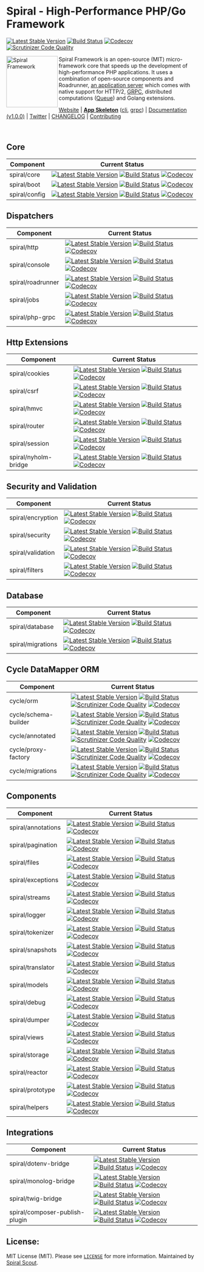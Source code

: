 # Spiral - High-Performance PHP/Go Framework
[![Latest Stable Version](https://poser.pugx.org/spiral/framework/version)](https://packagist.org/packages/spiral/framework)
[![Build Status](https://travis-ci.org/spiral/framework.svg?branch=master)](https://travis-ci.org/spiral/framework)
[![Codecov](https://codecov.io/gh/spiral/framework/graph/badge.svg)](https://codecov.io/gh/spiral/framework)
[![Scrutinizer Code Quality](https://scrutinizer-ci.com/g/spiral/framework/badges/quality-score.png)](https://scrutinizer-ci.com/g/spiral/framework/?branch=master)

<img src="https://raw.githubusercontent.com/spiral/guide/master/resources/logo.png" height="135px" alt="Spiral Framework" align="left"/>

Spiral Framework is an open-source (MIT) micro-framework core that speeds up the development of high-performance PHP applications. It uses a combination of open-source components and Roadrunner, [an application server](https://github.com/spiral/roadrunner) which comes with native support for HTTP/2, [GRPC](https://grpc.io/), distributed computations ([Queue](https://github.com/spiral/jobs)) and Golang extensions.

[Website](https://spiral-framework.com) | <b>[App Skeleton](https://github.com/spiral/app)</b> ([cli](https://github.com/spiral/app-cli), [grpc](https://github.com/spiral/app-grpc)) | [Documentation (v1.0.0)](https://github.com/spiral/guide) | [Twitter](https://twitter.com/spiralphp) | [CHANGELOG](/CHANGELOG.md) | [Contributing](https://github.com/spiral/guide/blob/master/contributing.md)

<br/>

## Core
| Component | Current Status        
| ---       | ---
spiral/core | [![Latest Stable Version](https://poser.pugx.org/spiral/core/version)](https://packagist.org/packages/spiral/core) [![Build Status](https://travis-ci.org/spiral/core.svg?branch=master)](https://travis-ci.org/spiral/core) [![Codecov](https://codecov.io/gh/spiral/core/branch/master/graph/badge.svg)](https://codecov.io/gh/spiral/core/)
spiral/boot | [![Latest Stable Version](https://poser.pugx.org/spiral/boot/version)](https://packagist.org/packages/spiral/boot) [![Build Status](https://travis-ci.org/spiral/boot.svg?branch=master)](https://travis-ci.org/spiral/boot) [![Codecov](https://codecov.io/gh/spiral/boot/branch/master/graph/badge.svg)](https://codecov.io/gh/spiral/boot/)
spiral/config | [![Latest Stable Version](https://poser.pugx.org/spiral/config/version)](https://packagist.org/packages/spiral/config) [![Build Status](https://travis-ci.org/spiral/config.svg?branch=master)](https://travis-ci.org/spiral/config) [![Codecov](https://codecov.io/gh/spiral/config/branch/master/graph/badge.svg)](https://codecov.io/gh/spiral/config/)

## Dispatchers
| Component | Current Status        
| ---       | ---
spiral/http | [![Latest Stable Version](https://poser.pugx.org/spiral/http/version)](https://packagist.org/packages/spiral/http) [![Build Status](https://travis-ci.org/spiral/http.svg?branch=master)](https://travis-ci.org/spiral/http) [![Codecov](https://codecov.io/gh/spiral/http/branch/master/graph/badge.svg)](https://codecov.io/gh/spiral/http/)
spiral/console | [![Latest Stable Version](https://poser.pugx.org/spiral/console/version)](https://packagist.org/packages/spiral/console) [![Build Status](https://travis-ci.org/spiral/console.svg?branch=master)](https://travis-ci.org/spiral/console) [![Codecov](https://codecov.io/gh/spiral/console/branch/master/graph/badge.svg)](https://codecov.io/gh/spiral/console/)
spiral/roadrunner | [![Latest Stable Version](https://poser.pugx.org/spiral/roadrunner/version)](https://packagist.org/packages/spiral/roadrunner) [![Build Status](https://travis-ci.org/spiral/roadrunner.svg?branch=master)](https://travis-ci.org/spiral/roadrunner) [![Codecov](https://codecov.io/gh/spiral/roadrunner/branch/master/graph/badge.svg)](https://codecov.io/gh/spiral/roadrunner/)
spiral/jobs | [![Latest Stable Version](https://poser.pugx.org/spiral/jobs/version)](https://packagist.org/packages/spiral/jobs) [![Build Status](https://travis-ci.org/spiral/jobs.svg?branch=master)](https://travis-ci.org/spiral/jobs) [![Codecov](https://codecov.io/gh/spiral/jobs/branch/master/graph/badge.svg)](https://codecov.io/gh/spiral/jobs/)
spiral/php-grpc | [![Latest Stable Version](https://poser.pugx.org/spiral/php-grpc/version)](https://packagist.org/packages/spiral/php-grpc) [![Build Status](https://travis-ci.org/spiral/php-grpc.svg?branch=master)](https://travis-ci.org/spiral/php-grpc) [![Codecov](https://codecov.io/gh/spiral/php-grpc/branch/master/graph/badge.svg)](https://codecov.io/gh/spiral/php-grpc/)

## Http Extensions
| Component | Current Status        
| ---       | ---
spiral/cookies | [![Latest Stable Version](https://poser.pugx.org/spiral/cookies/version)](https://packagist.org/packages/spiral/cookies) [![Build Status](https://travis-ci.org/spiral/cookies.svg?branch=master)](https://travis-ci.org/spiral/cookies) [![Codecov](https://codecov.io/gh/spiral/cookies/branch/master/graph/badge.svg)](https://codecov.io/gh/spiral/cookies/)
spiral/csrf | [![Latest Stable Version](https://poser.pugx.org/spiral/csrf/version)](https://packagist.org/packages/spiral/csrf) [![Build Status](https://travis-ci.org/spiral/csrf.svg?branch=master)](https://travis-ci.org/spiral/csrf) [![Codecov](https://codecov.io/gh/spiral/csrf/branch/master/graph/badge.svg)](https://codecov.io/gh/spiral/csrf/)
spiral/hmvc | [![Latest Stable Version](https://poser.pugx.org/spiral/hmvc/version)](https://packagist.org/packages/spiral/hmvc) [![Build Status](https://travis-ci.org/spiral/hmvc.svg?branch=master)](https://travis-ci.org/spiral/hmvc) [![Codecov](https://codecov.io/gh/spiral/hmvc/branch/master/graph/badge.svg)](https://codecov.io/gh/spiral/hmvc/)
spiral/router | [![Latest Stable Version](https://poser.pugx.org/spiral/router/version)](https://packagist.org/packages/spiral/router) [![Build Status](https://travis-ci.org/spiral/router.svg?branch=master)](https://travis-ci.org/spiral/router) [![Codecov](https://codecov.io/gh/spiral/router/branch/master/graph/badge.svg)](https://codecov.io/gh/spiral/router/)
spiral/session | [![Latest Stable Version](https://poser.pugx.org/spiral/session/version)](https://packagist.org/packages/spiral/session) [![Build Status](https://travis-ci.org/spiral/session.svg?branch=master)](https://travis-ci.org/spiral/session) [![Codecov](https://codecov.io/gh/spiral/session/branch/master/graph/badge.svg)](https://codecov.io/gh/spiral/session/)
spiral/nyholm-bridge | [![Latest Stable Version](https://poser.pugx.org/spiral/nyholm-bridge/version)](https://packagist.org/packages/spiral/nyholm-bridge) [![Build Status](https://travis-ci.org/spiral/nyholm-bridge.svg?branch=master)](https://travis-ci.org/spiral/nyholm-bridge) [![Codecov](https://codecov.io/gh/spiral/nyholm-bridge/branch/master/graph/badge.svg)](https://codecov.io/gh/spiral/nyholm-bridge/)

## Security and Validation
| Component | Current Status        
| ---       | ---
spiral/encryption | [![Latest Stable Version](https://poser.pugx.org/spiral/encrypter/version)](https://packagist.org/packages/spiral/encrypter) [![Build Status](https://travis-ci.org/spiral/encrypter.svg?branch=master)](https://travis-ci.org/spiral/encrypter) [![Codecov](https://codecov.io/gh/spiral/encrypter/branch/master/graph/badge.svg)](https://codecov.io/gh/spiral/encrypter/)
spiral/security | [![Latest Stable Version](https://poser.pugx.org/spiral/security/version)](https://packagist.org/packages/spiral/security) [![Build Status](https://travis-ci.org/spiral/security.svg?branch=master)](https://travis-ci.org/spiral/security) [![Codecov](https://codecov.io/gh/spiral/security/branch/master/graph/badge.svg)](https://codecov.io/gh/spiral/security/)
spiral/validation | [![Latest Stable Version](https://poser.pugx.org/spiral/validation/version)](https://packagist.org/packages/spiral/validation) [![Build Status](https://travis-ci.org/spiral/validation.svg?branch=master)](https://travis-ci.org/spiral/validation) [![Codecov](https://codecov.io/gh/spiral/validation/branch/master/graph/badge.svg)](https://codecov.io/gh/spiral/validation/)
spiral/filters | [![Latest Stable Version](https://poser.pugx.org/spiral/filters/version)](https://packagist.org/packages/spiral/filters) [![Build Status](https://travis-ci.org/spiral/filters.svg?branch=master)](https://travis-ci.org/spiral/filters) [![Codecov](https://codecov.io/gh/spiral/filters/branch/master/graph/badge.svg)](https://codecov.io/gh/spiral/filters/)

## Database
| Component | Current Status        
| ---       | ---
spiral/database | [![Latest Stable Version](https://poser.pugx.org/spiral/database/version)](https://packagist.org/packages/spiral/database) [![Build Status](https://travis-ci.org/spiral/database.svg?branch=master)](https://travis-ci.org/spiral/database) [![Codecov](https://codecov.io/gh/spiral/database/branch/master/graph/badge.svg)](https://codecov.io/gh/spiral/database/)
spiral/migrations | [![Latest Stable Version](https://poser.pugx.org/spiral/migrations/version)](https://packagist.org/packages/spiral/migrations) [![Build Status](https://travis-ci.org/spiral/migrations.svg?branch=master)](https://travis-ci.org/spiral/migrations) [![Codecov](https://codecov.io/gh/spiral/migrations/branch/master/graph/badge.svg)](https://codecov.io/gh/spiral/migrations/)

## Cycle DataMapper ORM
| Component | Current Status        
| ---       | ---
cycle/orm   | [![Latest Stable Version](https://poser.pugx.org/cycle/orm/version)](https://packagist.org/packages/cycle/orm) [![Build Status](https://travis-ci.org/cycle/orm.svg?branch=master)](https://travis-ci.org/cycle/orm) [![Scrutinizer Code Quality](https://scrutinizer-ci.com/g/cycle/orm/badges/quality-score.png?b=master)](https://scrutinizer-ci.com/g/cycle/orm/?branch=master) [![Codecov](https://codecov.io/gh/cycle/orm/graph/badge.svg)](https://codecov.io/gh/cycle/orm)
cycle/schema-builder | [![Latest Stable Version](https://poser.pugx.org/cycle/schema-builder/version)](https://packagist.org/packages/cycle/schema-builder) [![Build Status](https://travis-ci.org/cycle/schema-builder.svg?branch=master)](https://travis-ci.org/cycle/schema-builder) [![Scrutinizer Code Quality](https://scrutinizer-ci.com/g/cycle/schema-builder/badges/quality-score.png?b=master)](https://scrutinizer-ci.com/g/cycle/schema-builder/?branch=master) [![Codecov](https://codecov.io/gh/cycle/schema-builder/graph/badge.svg)](https://codecov.io/gh/cycle/schema-builder)
cycle/annotated | [![Latest Stable Version](https://poser.pugx.org/cycle/annotated/version)](https://packagist.org/packages/cycle/annotated) [![Build Status](https://travis-ci.org/cycle/annotated.svg?branch=master)](https://travis-ci.org/cycle/annotated) [![Scrutinizer Code Quality](https://scrutinizer-ci.com/g/cycle/annotated/badges/quality-score.png?b=master)](https://scrutinizer-ci.com/g/cycle/annotated/?branch=master) [![Codecov](https://codecov.io/gh/cycle/annotated/graph/badge.svg)](https://codecov.io/gh/cycle/annotated)
cycle/proxy-factory | [![Latest Stable Version](https://poser.pugx.org/cycle/proxy-factory/version)](https://packagist.org/packages/cycle/proxy-factory) [![Build Status](https://travis-ci.org/cycle/proxy-factory.svg?branch=master)](https://travis-ci.org/cycle/proxy-factory) [![Scrutinizer Code Quality](https://scrutinizer-ci.com/g/cycle/proxy-factory/badges/quality-score.png?b=master)](https://scrutinizer-ci.com/g/cycle/proxy-factory/?branch=master) [![Codecov](https://codecov.io/gh/cycle/proxy-factory/graph/badge.svg)](https://codecov.io/gh/cycle/proxy-factory)
cycle/migrations | [![Latest Stable Version](https://poser.pugx.org/cycle/migrations/version)](https://packagist.org/packages/cycle/migrations) [![Build Status](https://travis-ci.org/cycle/migrations.svg?branch=master)](https://travis-ci.org/cycle/migrations) [![Scrutinizer Code Quality](https://scrutinizer-ci.com/g/cycle/migrations/badges/quality-score.png?b=master)](https://scrutinizer-ci.com/g/cycle/migrations/?branch=master) [![Codecov](https://codecov.io/gh/cycle/migrations/graph/badge.svg)](https://codecov.io/gh/cycle/migrations)

## Components
| Component | Current Status        
| ---       | ---
spiral/annotations | [![Latest Stable Version](https://poser.pugx.org/spiral/annotations/version)](https://packagist.org/packages/spiral/annotations) [![Build Status](https://travis-ci.org/spiral/annotations.svg?branch=master)](https://travis-ci.org/spiral/annotations) [![Codecov](https://codecov.io/gh/spiral/annotations/branch/master/graph/badge.svg)](https://codecov.io/gh/spiral/annotations/)
spiral/pagination | [![Latest Stable Version](https://poser.pugx.org/spiral/pagination/version)](https://packagist.org/packages/spiral/pagination) [![Build Status](https://travis-ci.org/spiral/pagination.svg?branch=master)](https://travis-ci.org/spiral/pagination) [![Codecov](https://codecov.io/gh/spiral/pagination/branch/master/graph/badge.svg)](https://codecov.io/gh/spiral/pagination/)
spiral/files | [![Latest Stable Version](https://poser.pugx.org/spiral/files/version)](https://packagist.org/packages/spiral/files) [![Build Status](https://travis-ci.org/spiral/files.svg?branch=master)](https://travis-ci.org/spiral/files) [![Codecov](https://codecov.io/gh/spiral/files/branch/master/graph/badge.svg)](https://codecov.io/gh/spiral/files/)
spiral/exceptions | [![Latest Stable Version](https://poser.pugx.org/spiral/exceptions/version)](https://packagist.org/packages/spiral/exceptions) [![Build Status](https://travis-ci.org/spiral/exceptions.svg?branch=master)](https://travis-ci.org/spiral/exceptions) [![Codecov](https://codecov.io/gh/spiral/exceptions/branch/master/graph/badge.svg)](https://codecov.io/gh/spiral/exceptions/)
spiral/streams | [![Latest Stable Version](https://poser.pugx.org/spiral/streams/version)](https://packagist.org/packages/spiral/streams) [![Build Status](https://travis-ci.org/spiral/streams.svg?branch=master)](https://travis-ci.org/spiral/streams) [![Codecov](https://codecov.io/gh/spiral/streams/branch/master/graph/badge.svg)](https://codecov.io/gh/spiral/streams/)
spiral/logger | [![Latest Stable Version](https://poser.pugx.org/spiral/logger/version)](https://packagist.org/packages/spiral/logger) [![Build Status](https://travis-ci.org/spiral/logger.svg?branch=master)](https://travis-ci.org/spiral/logger) [![Codecov](https://codecov.io/gh/spiral/logger/branch/master/graph/badge.svg)](https://codecov.io/gh/spiral/logger/)
spiral/tokenizer | [![Latest Stable Version](https://poser.pugx.org/spiral/tokenizer/version)](https://packagist.org/packages/spiral/tokenizer) [![Build Status](https://travis-ci.org/spiral/tokenizer.svg?branch=master)](https://travis-ci.org/spiral/tokenizer) [![Codecov](https://codecov.io/gh/spiral/tokenizer/branch/master/graph/badge.svg)](https://codecov.io/gh/spiral/tokenizer/)
spiral/snapshots | [![Latest Stable Version](https://poser.pugx.org/spiral/snapshots/version)](https://packagist.org/packages/spiral/snapshots) [![Build Status](https://travis-ci.org/spiral/snapshots.svg?branch=master)](https://travis-ci.org/spiral/snapshots) [![Codecov](https://codecov.io/gh/spiral/snapshots/branch/master/graph/badge.svg)](https://codecov.io/gh/spiral/snapshots/)
spiral/translator | [![Latest Stable Version](https://poser.pugx.org/spiral/translator/version)](https://packagist.org/packages/spiral/translator) [![Build Status](https://travis-ci.org/spiral/translator.svg?branch=master)](https://travis-ci.org/spiral/translator) [![Codecov](https://codecov.io/gh/spiral/translator/branch/master/graph/badge.svg)](https://codecov.io/gh/spiral/translator/)
spiral/models | [![Latest Stable Version](https://poser.pugx.org/spiral/models/version)](https://packagist.org/packages/spiral/models) [![Build Status](https://travis-ci.org/spiral/models.svg?branch=master)](https://travis-ci.org/spiral/models) [![Codecov](https://codecov.io/gh/spiral/models/branch/master/graph/badge.svg)](https://codecov.io/gh/spiral/models/)
spiral/debug | [![Latest Stable Version](https://poser.pugx.org/spiral/debug/version)](https://packagist.org/packages/spiral/debug) [![Build Status](https://travis-ci.org/spiral/debug.svg?branch=master)](https://travis-ci.org/spiral/debug) [![Codecov](https://codecov.io/gh/spiral/debug/branch/master/graph/badge.svg)](https://codecov.io/gh/spiral/debug/)
spiral/dumper | [![Latest Stable Version](https://poser.pugx.org/spiral/dumper/version)](https://packagist.org/packages/spiral/dumper) [![Build Status](https://travis-ci.org/spiral/dumper.svg?branch=master)](https://travis-ci.org/spiral/dumper) [![Codecov](https://codecov.io/gh/spiral/dumper/branch/master/graph/badge.svg)](https://codecov.io/gh/spiral/dumper/)
spiral/views | [![Latest Stable Version](https://poser.pugx.org/spiral/views/version)](https://packagist.org/packages/spiral/views) [![Build Status](https://travis-ci.org/spiral/views.svg?branch=master)](https://travis-ci.org/spiral/views) [![Codecov](https://codecov.io/gh/spiral/views/branch/master/graph/badge.svg)](https://codecov.io/gh/spiral/views/)
spiral/storage | [![Latest Stable Version](https://poser.pugx.org/spiral/storage/version)](https://packagist.org/packages/spiral/storage) [![Build Status](https://travis-ci.org/spiral/storage.svg?branch=master)](https://travis-ci.org/spiral/storage) [![Codecov](https://codecov.io/gh/spiral/storage/branch/master/graph/badge.svg)](https://codecov.io/gh/spiral/storage/)
spiral/reactor | [![Latest Stable Version](https://poser.pugx.org/spiral/reactor/version)](https://packagist.org/packages/spiral/reactor) [![Build Status](https://travis-ci.org/spiral/reactor.svg?branch=master)](https://travis-ci.org/spiral/reactor) [![Codecov](https://codecov.io/gh/spiral/reactor/branch/master/graph/badge.svg)](https://codecov.io/gh/spiral/reactor/)
spiral/prototype | [![Latest Stable Version](https://poser.pugx.org/spiral/prototype/version)](https://packagist.org/packages/spiral/prototype) [![Build Status](https://travis-ci.org/spiral/prototype.svg?branch=master)](https://travis-ci.org/spiral/prototype) [![Codecov](https://codecov.io/gh/spiral/prototype/branch/master/graph/badge.svg)](https://codecov.io/gh/spiral/prototype/)
spiral/helpers | [![Latest Stable Version](https://poser.pugx.org/spiral/helpers/version)](https://packagist.org/packages/spiral/helpers) [![Build Status](https://travis-ci.org/spiral/helpers.svg?branch=master)](https://travis-ci.org/spiral/helpers) [![Codecov](https://codecov.io/gh/spiral/helpers/branch/master/graph/badge.svg)](https://codecov.io/gh/spiral/helpers/)

## Integrations
| Component | Current Status        
| ---       | ---
spiral/dotenv-bridge | [![Latest Stable Version](https://poser.pugx.org/spiral/dotenv-bridge/version)](https://packagist.org/packages/spiral/dotenv-bridge) [![Build Status](https://travis-ci.org/spiral/dotenv-bridge.svg?branch=master)](https://travis-ci.org/spiral/dotenv-bridge) [![Codecov](https://codecov.io/gh/spiral/dotenv-bridge/branch/master/graph/badge.svg)](https://codecov.io/gh/spiral/dotenv-bridge/)
spiral/monolog-bridge | [![Latest Stable Version](https://poser.pugx.org/spiral/monolog-bridge/version)](https://packagist.org/packages/spiral/monolog-bridge) [![Build Status](https://travis-ci.org/spiral/monolog-bridge.svg?branch=master)](https://travis-ci.org/spiral/monolog-bridge) [![Codecov](https://codecov.io/gh/spiral/monolog-bridge/branch/master/graph/badge.svg)](https://codecov.io/gh/spiral/monolog-bridge/)
spiral/twig-bridge | [![Latest Stable Version](https://poser.pugx.org/spiral/twig-bridge/version)](https://packagist.org/packages/spiral/twig-bridge) [![Build Status](https://travis-ci.org/spiral/twig-bridge.svg?branch=master)](https://travis-ci.org/spiral/twig-bridge) [![Codecov](https://codecov.io/gh/spiral/twig-bridge/branch/master/graph/badge.svg)](https://codecov.io/gh/spiral/twig-bridge/)
spiral/composer-publish-plugin | [![Latest Stable Version](https://poser.pugx.org/spiral/composer-publish-plugin/version)](https://packagist.org/packages/spiral/composer-publish-plugin) [![Build Status](https://travis-ci.org/spiral/composer-publish-plugin.svg?branch=master)](https://travis-ci.org/spiral/composer-publish-plugin) [![Codecov](https://codecov.io/gh/spiral/composer-publish-plugin/branch/master/graph/badge.svg)](https://codecov.io/gh/spiral/composer-publish-plugin/)

License:
--------
MIT License (MIT). Please see [`LICENSE`](./LICENSE) for more information. Maintained by [Spiral Scout](https://spiralscout.com).
